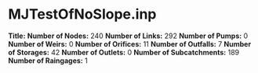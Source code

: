 # MJTestOfNoSlope.inp
**Title:** 
**Number of Nodes:** 240
**Number of Links:** 292
**Number of Pumps:** 0
**Number of Weirs:** 0
**Number of Orifices:** 11
**Number of Outfalls:** 7
**Number of Storages:** 42
**Number of Outlets:** 0
**Number of Subcatchments:** 189
**Number of Raingages:** 1
